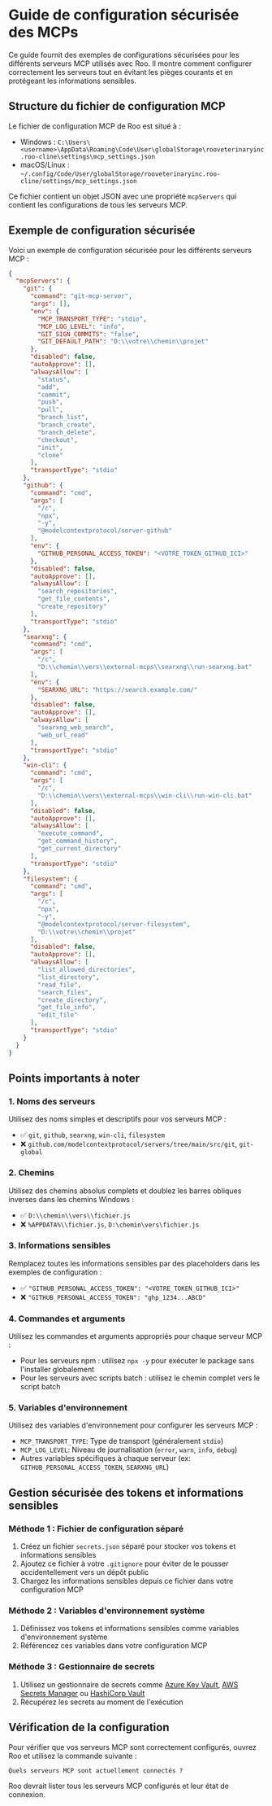 # Guide de configuration sécurisée des MCPs

Ce guide fournit des exemples de configurations sécurisées pour les différents serveurs MCP utilisés avec Roo. Il montre comment configurer correctement les serveurs tout en évitant les pièges courants et en protégeant les informations sensibles.

## Structure du fichier de configuration MCP

Le fichier de configuration MCP de Roo est situé à :
- Windows : `C:\Users\<username>\AppData\Roaming\Code\User\globalStorage\rooveterinaryinc.roo-cline\settings\mcp_settings.json`
- macOS/Linux : `~/.config/Code/User/globalStorage/rooveterinaryinc.roo-cline/settings/mcp_settings.json`

Ce fichier contient un objet JSON avec une propriété `mcpServers` qui contient les configurations de tous les serveurs MCP.

## Exemple de configuration sécurisée

Voici un exemple de configuration sécurisée pour les différents serveurs MCP :

```json
{
  "mcpServers": {
    "git": {
      "command": "git-mcp-server",
      "args": [],
      "env": {
        "MCP_TRANSPORT_TYPE": "stdio",
        "MCP_LOG_LEVEL": "info",
        "GIT_SIGN_COMMITS": "false",
        "GIT_DEFAULT_PATH": "D:\\votre\\chemin\\projet"
      },
      "disabled": false,
      "autoApprove": [],
      "alwaysAllow": [
        "status",
        "add",
        "commit",
        "push",
        "pull",
        "branch_list",
        "branch_create",
        "branch_delete",
        "checkout",
        "init",
        "clone"
      ],
      "transportType": "stdio"
    },
    "github": {
      "command": "cmd",
      "args": [
        "/c",
        "npx",
        "-y",
        "@modelcontextprotocol/server-github"
      ],
      "env": {
        "GITHUB_PERSONAL_ACCESS_TOKEN": "<VOTRE_TOKEN_GITHUB_ICI>"
      },
      "disabled": false,
      "autoApprove": [],
      "alwaysAllow": [
        "search_repositories",
        "get_file_contents",
        "create_repository"
      ],
      "transportType": "stdio"
    },
    "searxng": {
      "command": "cmd",
      "args": [
        "/c",
        "D:\\chemin\\vers\\external-mcps\\searxng\\run-searxng.bat"
      ],
      "env": {
        "SEARXNG_URL": "https://search.example.com/"
      },
      "disabled": false,
      "autoApprove": [],
      "alwaysAllow": [
        "searxng_web_search",
        "web_url_read"
      ],
      "transportType": "stdio"
    },
    "win-cli": {
      "command": "cmd",
      "args": [
        "/c",
        "D:\\chemin\\vers\\external-mcps\\win-cli\\run-win-cli.bat"
      ],
      "disabled": false,
      "autoApprove": [],
      "alwaysAllow": [
        "execute_command",
        "get_command_history",
        "get_current_directory"
      ],
      "transportType": "stdio"
    },
    "filesystem": {
      "command": "cmd",
      "args": [
        "/c",
        "npx",
        "-y",
        "@modelcontextprotocol/server-filesystem",
        "D:\\votre\\chemin\\projet"
      ],
      "disabled": false,
      "autoApprove": [],
      "alwaysAllow": [
        "list_allowed_directories",
        "list_directory",
        "read_file",
        "search_files",
        "create_directory",
        "get_file_info",
        "edit_file"
      ],
      "transportType": "stdio"
    }
  }
}
```

## Points importants à noter

### 1. Noms des serveurs

Utilisez des noms simples et descriptifs pour vos serveurs MCP :
- ✅ `git`, `github`, `searxng`, `win-cli`, `filesystem`
- ❌ `github.com/modelcontextprotocol/servers/tree/main/src/git`, `git-global`

### 2. Chemins

Utilisez des chemins absolus complets et doublez les barres obliques inverses dans les chemins Windows :
- ✅ `D:\\chemin\\vers\\fichier.js`
- ❌ `%APPDATA%\\fichier.js`, `D:\chemin\vers\fichier.js`

### 3. Informations sensibles

Remplacez toutes les informations sensibles par des placeholders dans les exemples de configuration :
- ✅ `"GITHUB_PERSONAL_ACCESS_TOKEN": "<VOTRE_TOKEN_GITHUB_ICI>"`
- ❌ `"GITHUB_PERSONAL_ACCESS_TOKEN": "ghp_1234...ABCD"`

### 4. Commandes et arguments

Utilisez les commandes et arguments appropriés pour chaque serveur MCP :
- Pour les serveurs npm : utilisez `npx -y` pour exécuter le package sans l'installer globalement
- Pour les serveurs avec scripts batch : utilisez le chemin complet vers le script batch

### 5. Variables d'environnement

Utilisez des variables d'environnement pour configurer les serveurs MCP :
- `MCP_TRANSPORT_TYPE`: Type de transport (généralement `stdio`)
- `MCP_LOG_LEVEL`: Niveau de journalisation (`error`, `warn`, `info`, `debug`)
- Autres variables spécifiques à chaque serveur (ex: `GITHUB_PERSONAL_ACCESS_TOKEN`, `SEARXNG_URL`)

## Gestion sécurisée des tokens et informations sensibles

### Méthode 1 : Fichier de configuration séparé

1. Créez un fichier `secrets.json` séparé pour stocker vos tokens et informations sensibles
2. Ajoutez ce fichier à votre `.gitignore` pour éviter de le pousser accidentellement vers un dépôt public
3. Chargez les informations sensibles depuis ce fichier dans votre configuration MCP

### Méthode 2 : Variables d'environnement système

1. Définissez vos tokens et informations sensibles comme variables d'environnement système
2. Référencez ces variables dans votre configuration MCP

### Méthode 3 : Gestionnaire de secrets

1. Utilisez un gestionnaire de secrets comme [Azure Key Vault](https://azure.microsoft.com/fr-fr/services/key-vault/), [AWS Secrets Manager](https://aws.amazon.com/fr/secrets-manager/) ou [HashiCorp Vault](https://www.vaultproject.io/)
2. Récupérez les secrets au moment de l'exécution

## Vérification de la configuration

Pour vérifier que vos serveurs MCP sont correctement configurés, ouvrez Roo et utilisez la commande suivante :

```
Quels serveurs MCP sont actuellement connectés ?
```

Roo devrait lister tous les serveurs MCP configurés et leur état de connexion.